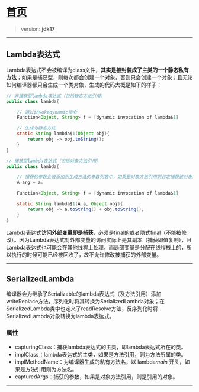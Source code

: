 # [首页](/blog/)

> version: **jdk17**

***

## Lambda表达式

Lambda表达式不会被编译为class文件，**其实是被封装成了主类的一个静态私有方法**；如果是捕获型，则每次都会创建一个对象，否则只会创建一个对象；且无论如何编译器都只会生成一个类对象，生成的代码大概是如下的样子：

```java
// 非捕获型lambda表达式（包括静态方法引用）
public class lambda{

    // 通过invokedynamic指令
    Function<Object, String> f = [dynamic invocation of lambda$1]

    // 生成为静态方法
    static String lambda$1(Object obj){
        return obj -> obj.toString();
    }
}

// 捕获型lambda表达式（包括对象方法引用）
public class lambda{

    // 捕获的参数会被添加到生成方法的参数列表中，如果是对象方法引用则必定捕获该对象。
    A arg = a;

    Function<Object, String> f = [dynamic invocation of lambda$1]

    static String lambda$1(A a, Object obj){
        return obj -> a.toString() + obj.toString();
    }
}
```

Lambda表达式**访问外部变量即是捕获**，必须是final的或者隐式final（不能被修改）。因为Lambda表达式对外部变量的访问实际上是其副本（捕获即值复制），且Lambda表达式也可能会在其他线程上处理，而局部变量是分配在线程栈上的，所以执行的时候可能已经被回收了，故不允许修改被捕获的外部变量。

***

## SerializedLambda

编译器会为继承了Serializable的lambda表达式（及方法引用）添加writeReplace方法，序列化时将其转换为SerializedLambda对象；在SerializedLambda类中也定义了readResolve方法，反序列化时将SerializedLambda对象转换为lambda表达式。

### 属性

- capturingClass：捕获lambda表达式的主类，即lambda表达式所在的类。
- implClass：lambda表达式的主类，如果是方法引用，则为方法所属的类。
- implMethodName：为编译器生成的私有方法名，以 lambda$main$ 开头，如果是方法引用则为方法名。
- capturedArgs：捕获的参数，如果是对象方法引用，则是引用的对象。

***